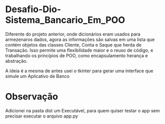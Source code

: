 # Desafio-Dio-Sistema_Bancario_Em_POO
Diferente do projeto anterior, onde dicionários eram usados para armezenaros dados, agora as informações são salvas em uma lista que contém objetos das classes Cliente, Conta e Saque que herda de Transação. Isso permite uma flexibilidade maior e o reuso de código, e trabalhando os princípios de POO, como encapsulamento herança e abstração.

A ideia é a mesma de antes usei o tkinter para gerar uma interface que simule um Aplicativo de Banco

# Observação
Adicionei na pasta dist um Executável, para quem quiser testar o app sem precisar executar o arquivo app.py
